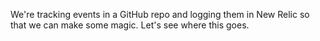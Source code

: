 We're tracking events in a GitHub repo and logging them in New Relic so that we can make some magic. Let's see where this goes.